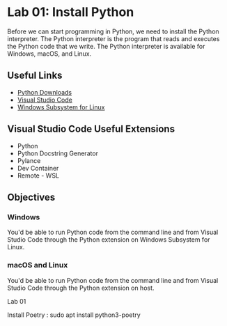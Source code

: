 # Lab 01: Install Python

Before we can start programming in Python, we need to install the Python interpreter. The Python interpreter is the program that reads and executes the Python code that we write. The Python interpreter is available for Windows, macOS, and Linux.

## Useful Links

- [Python Downloads](https://www.python.org/downloads/)
- [Visual Studio Code](https://code.visualstudio.com/)
- [Windows Subsystem for Linux](https://learn.microsoft.com/windows/wsl/install)

## Visual Studio Code Useful Extensions

- Python
- Python Docstring Generator
- Pylance
- Dev Container
- Remote - WSL

## Objectives

### Windows

You'd be able to run Python code from the command line and from Visual Studio Code through the Python extension on Windows Subsystem for Linux.

### macOS and Linux

You'd be able to run Python code from the command line and from Visual Studio Code through the Python extension on host.

Lab 01 

Install Poetry : sudo apt install python3-poetry

